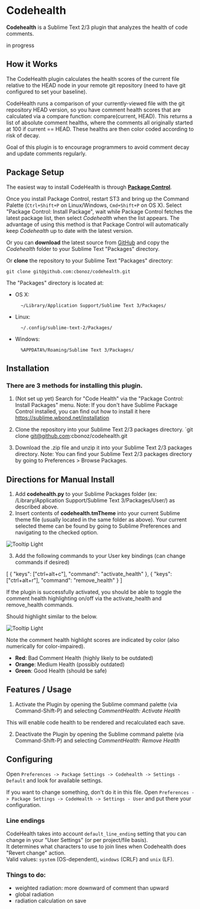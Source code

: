 Codehealth
=========

**Codehealth** is a Sublime Text 2/3 plugin that analyzes the health of code comments.

in progress

How it Works
------------

The CodeHealth plugin calculates the health scores of the current file relative to the HEAD node in your remote git repository (need to have git configured to set your baseline).

CodeHealth runs a comparison of your currently-viewed file with the git repository HEAD version, so you have comment health scores that are calculated via a compare function: compare(current, HEAD). This returns a list of absolute comment healths, where the comments all originally started at 100 if current == HEAD. These healths are then color coded according to risk of decay.

Goal of this plugin is to encourage programmers to avoid comment decay and update comments regularly.

Package Setup
-------------

The easiest way to install CodeHealth is through **[Package Control](http://wbond.net/sublime\_packages/package\_control)**.

Once you install Package Control, restart ST3 and bring up the Command Palette (`Ctrl+Shift+P` on Linux/Windows, `Cmd+Shift+P` on OS X). Select "Package Control: Install Package", wait while Package Control fetches the latest package list, then select *Codehealth* when the list appears. The advantage of using this method is that Package Control will automatically keep *Codehealth* up to date with the latest version.

Or you can **download** the latest source from [GitHub](https://github.com/cbonoz/codehealth) and copy the *Codehealth* folder to your Sublime Text "Packages" directory.

Or **clone** the repository to your Sublime Text "Packages" directory:

    git clone git@github.com:cbonoz/codehealth.git


The "Packages" directory is located at:

* OS X:

        ~/Library/Application Support/Sublime Text 3/Packages/

* Linux:

        ~/.config/sublime-text-2/Packages/

* Windows:

        %APPDATA%/Roaming/Sublime Text 3/Packages/

<!-- Please, make sure your VCS (version control system) binaries is in the PATH (**especially if you are on Windows**).

To do that on Windows, open `Control Panel -> System -> Advanced system settings -> Environment variables -> System Variables`, find PATH, click "Edit" and append `;C:\path\to\VCS\binaries` for every VCS you will use (or make sure it's already there). -->

Installation
------------

### There are 3 methods for installing this plugin.

1. (Not set up yet) Search for "Code Health" via the "Package Control: Install Packages" menu. Note: If you don't have Sublime Package Control installed, you can find out how to install it here https://sublime.wbond.net/installation

2. Clone the repository into your Sublime Text 2/3 packages directory. `git clone git@github.com:cbonoz/codehealth.git

3. Download the .zip file and unzip it into your Sublime Text 2/3 packages directory. Note: You can find your Sublime Text 2/3 packages directory by going to Preferences > Browse Packages.

Directions for Manual Install
-----------------------------

1. Add **codehealth.py** to your Sublime Packages folder (ex: /Library/Application Support/Sublime Text 3/Packages/User/) as described above.
2. Insert contents of **codehealth.tmTheme** into your current Sublime theme file (usually located in the same folder as above). Your current selected theme can be found by going to Sublime Preferences and navigating to the checked option.

![Tooltip Light](http://s32.postimg.org/r33r55w3p/Screen_Shot_2016_05_19_at_10_22_33_PM.png)

3. Add the following commands to your User key bindings (can change commands if desired)

[
    { "keys": ["ctrl+alt+c"], "command": "activate_health" },
    { "keys": ["ctrl+alt+r"], "command": "remove_health" }
]


If the plugin is successfully activated, you should be able to toggle the comment health highlighting on/off via the activate_health and remove_health commands.

Should highlight similar to the below.

![Tooltip Light](http://s32.postimg.org/ywmfqyrb9/Screen_Shot_2016_05_19_at_10_12_35_PM.png)

Note the comment health highlight scores are indicated by color (also numerically for color-impaired). 

* **Red**: Bad Comment Health (highly likely to be outdated)
* **Orange**: Medium Health (possibly outdated)
* **Green**: Good Health (should be safe)

Features / Usage
----------------

1. Activate the Plugin by opening the Sublime command palette (via Command-Shift-P) and selecting *CommentHealth: Activate Health*

This will enable code health to be rendered and recalculated each save.

2. Deactivate the Plugin by opening the Sublime command palette (via Command-Shift-P) and selecting *CommentHealth: Remove Health*

Configuring
-----------

Open `Preferences -> Package Settings -> Codehealth -> Settings - Default` and look for available settings.

If you want to change something, don't do it in this file. Open `Preferences -> Package Settings -> CodeHealth -> Settings - User` and put there your configuration.

<!-- 
You can configure is a type of icon (dot, circle or bookmark) and path for your VCS binaries (or leave them as is, if you have them in your PATH). It's also possible to set priority for VCS used (when you have more than one simultaneously) by reordering their definitions.

If some sacred punishment has been bestowed upon you, and you have no other choice but to use OS, where console has non-UTF8 encoding, you can set console_encoding parameter to the name of your beloved encoding. This parameter is specifically designed for Windows XP users, who have their git repositories in folders with cyrillic path. Since russian XP uses CP1251 as default encoding (including console), VCS diff commands will be encoded appropriately, when using this parameter.
ifferencing mechanism that may be specified for use in the user's runtime configuration.
 -->
### Line endings
CodeHealth takes into account `default_line_ending` setting that you can change in your "User Settings" (or per project/file basis).  
It determines what characters to use to join lines when Codehealth does "Revert change" action.  
Valid values: `system` (OS-dependent), `windows` (CRLF) and `unix` (LF).

### Things to do:
* weighted radiation: more downward of comment than upward
* global radiation
* radiation calculation on save


